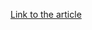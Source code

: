 [Link to the article](https://gdatasoftware.com/blog/2020/04/35849-pekraut-german-rat-starts-gnawing)
